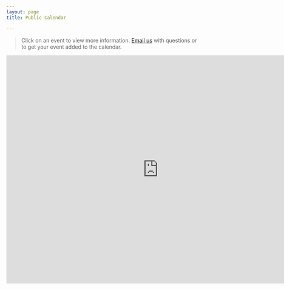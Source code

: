 ```yaml
---
layout: page
title: Public Calendar

---
```


> Click on an event to view more information. [Email us](mailto:contact@manybabies.org) with questions or to get your event added to the calendar.  

<iframe src="https://calendar.google.com/calendar/embed?src=contact%40manybabies.org&ctz=America%2FLos_Angeles" style="border: 0" width="800" height="600" frameborder="0" scrolling="no"></iframe>